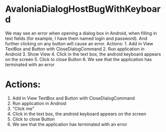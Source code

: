 # AvaloniaDialogHostBugWithKeyboard
 We may see an error when opening a dialog box in Android, when filling in text fields (for example, I have them named login and password). And further clicking on any button will cause an error.  Actions:  1. Add in View TextBox and Button with CloseDialogCommand 2. Run application in Android 3. Show View 4. Click in the text box, the android keyboard appears on the screen 5. Click to close Button 6. We see that the application has terminated with an error

# Actions:
1. Add in View TextBox and Button with CloseDialogCommand
2. Run application in Android
3. "Click me"
4. Click in the text box, the android keyboard appears on the screen
5. Click to close Button
6. We see that the application has terminated with an error
